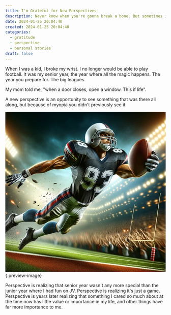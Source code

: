 ```yaml
---
title: I'm Grateful for New Perspectives
description: Never know when you're gonna break a bone. But sometimes it's a good thing.
date: 2024-01-25 20:04:40
created: 2024-01-25 20:04:40
categories:
  - gratitude
  - perspective
  - personal stories
draft: false
---
```

When I was a kid, I broke my wrist. I no longer would be able to play football. It was my senior year, the year where all the magic happens. The year you prepare for. The big leagues. 

My mom told me, "when a door closes, open a window. This if life". 

A new perspective is an opportunity to see something that was there all along, but because of myopia you didn't previously see it. 

![I felt like this when I dove for the football. But I didn't look like this because I didn't catch it. Instead I broke my wrist.](../img/dalle-defender-football-catch.jpeg){.preview-image}

Perspective is realizing that senior year wasn't any more special than the junior year where I had fun on JV. Perspective is realizing it's just a game. Perspective is years later realizing that something I cared so much about at the time now has little value or importance in my life, and other things have far more importance to me. 